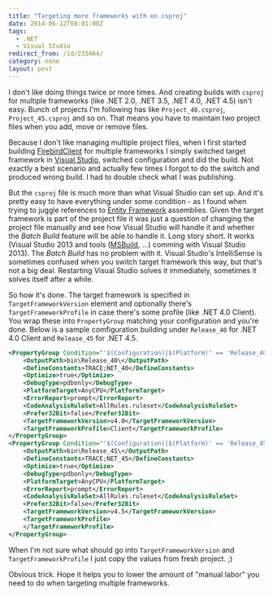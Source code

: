 ```yaml
---
title: "Targeting more frameworks with on csproj"
date: 2014-06-12T08:01:00Z
tags:
  - .NET
  - Visual Studio
redirect_from: /id/233464/
category: none
layout: post
---
```

I don't like doing things twice or more times. And creating builds with `csproj` for multiple frameworks (like .NET 2.0, .NET 3.5, .NET 4.0, .NET 4.5) isn't easy. Bunch of projects I'm following has like `Project_40.csproj`, `Project_45.csproj` and so on. That means you have to maintain two project files when you add, move or remove files. 

Because I don't like managing multiple project files, when I first started building [FirebirdClient][1] for multiple frameworks I simply switched target framework in [Visual Studio][3], switched configuration and did the build. Not exactly a best scenario and actually few times I forgot to do the switch and produced wrong build. I had to double check what I was publishing. 

<!-- excerpt -->

But the `csproj` file is much more than what Visual Studio can set up. And it's pretty easy to have everything under some condition - as I found when trying to juggle references to [Entity Framework][2] assemblies. Given the target framework is part of the project file it was just a question of changing the project file manually and see how Visual Studio will handle it and whether the _Batch Build_ feature will be able to handle it. Long story short. It works (Visual Studio 2013 and tools ([MSBuild][4], ...) comming with Visual Studio 2013). The _Batch Build_ has no problem with it. Visual Studio's IntelliSense is sometimes confused when you switch target framework this way, but that's not a big deal. Restarting Visual Studio solves it immediately, sometimes it solves itself after a while.

So how it's done. The target framework is specified in `TargetFrameworkVersion` element and optionally there's `TargetFrameworkProfile` in case there's some profile (like .NET 4.0 Client). You wrap these into `PropertyGroup` matching your configuration and you're done. Below is a sample comfiguration building under `Release_40` for .NET 4.0 Client and `Release_45` for .NET 4.5.  

```xml
<PropertyGroup Condition="'$(Configuration)|$(Platform)' == 'Release_40|AnyCPU'">
	<OutputPath>bin\Release_40\</OutputPath>
	<DefineConstants>TRACE;NET_40</DefineConstants>
	<Optimize>true</Optimize>
	<DebugType>pdbonly</DebugType>
	<PlatformTarget>AnyCPU</PlatformTarget>
	<ErrorReport>prompt</ErrorReport>
	<CodeAnalysisRuleSet>AllRules.ruleset</CodeAnalysisRuleSet>
	<Prefer32Bit>false</Prefer32Bit>
	<TargetFrameworkVersion>v4.0</TargetFrameworkVersion>
	<TargetFrameworkProfile>Client</TargetFrameworkProfile>
</PropertyGroup>
<PropertyGroup Condition="'$(Configuration)|$(Platform)' == 'Release_45|AnyCPU'">
	<OutputPath>bin\Release_45\</OutputPath>
	<DefineConstants>TRACE;NET_45</DefineConstants>
	<Optimize>true</Optimize>
	<DebugType>pdbonly</DebugType>
	<PlatformTarget>AnyCPU</PlatformTarget>
	<ErrorReport>prompt</ErrorReport>
	<CodeAnalysisRuleSet>AllRules.ruleset</CodeAnalysisRuleSet>
	<Prefer32Bit>false</Prefer32Bit>
	<TargetFrameworkVersion>v4.5</TargetFrameworkVersion>
	<TargetFrameworkProfile>
	</TargetFrameworkProfile>
</PropertyGroup>
``` 

When I'm not sure what should go into `TargetFrameworkVersion` and `TargetFrameworkProfile` I just copy the values from fresh project. ;)

Obvious trick. Hope it helps you to lower the amount of "manual labor" you need to do when targeting multiple frameworks.

[1]: http://www.firebirdsql.org/en/net-provider/
[2]: http://msdn.com/ef
[3]: http://www.visualstudio.com/
[4]: http://msdn.microsoft.com/en-us/library/dd393574.aspx